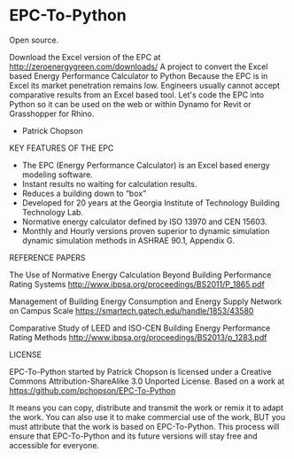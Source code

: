 # EPC-To-Python

Open source.

 Download the Excel version of the EPC at http://zeroenergygreen.com/downloads/
 A project to convert the Excel based Energy Performance Calculator to Python
 Because the EPC is in Excel its market penetration remains low. Engineers usually cannot accept comparative results from
 an Excel based tool. Let's code the EPC into Python so it can be used on the web or within Dynamo for Revit or Grasshopper
 for Rhino.
 - Patrick Chopson

KEY FEATURES OF THE EPC

- The EPC (Energy Performance Calculator) is an Excel based energy modeling software.
- Instant results no waiting for calculation results.
- Reduces a building down to “box”
- Developed for 20 years at the Georgia Institute of Technology Building Technology Lab.
- Normative energy calculator defined by ISO 13970 and CEN 15603.
- Monthly and Hourly versions proven superior to dynamic simulation dynamic simulation methods in ASHRAE 90.1, Appendix G.

REFERENCE PAPERS

The Use of Normative Energy Calculation Beyond Building Performance Rating Systems http://www.ibpsa.org/proceedings/BS2011/P_1865.pdf

Management of Building Energy Consumption and Energy Supply Network on Campus Scale
https://smartech.gatech.edu/handle/1853/43580

Comparative Study of LEED and ISO-CEN Building  Energy Performance Rating Methods
http://www.ibpsa.org/proceedings/BS2013/p_1283.pdf

LICENSE

EPC-To-Python started by Patrick Chopson is licensed under a Creative Commons Attribution-ShareAlike 3.0 Unported License. Based on a work at https://github.com/pchopson/EPC-To-Python

It means you can copy, distribute and transmit the work or remix it to adapt the work. You can also use it to make commercial use of the work, BUT you must attribute that the work is based on EPC-To-Python. This process will ensure that EPC-To-Python and its future versions will stay free and accessible for everyone.

